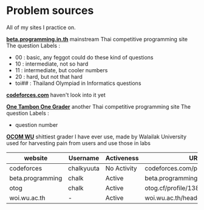 # Problem sources
All of my sites I practice on.

[**beta.programming.in.th**](http://beta.programming.in.th/)  mainstream Thai competitive programming site
The question Labels :
- 00 : basic, any feggot could do these kind of questions
- 10 : intermediate, not so hard
- 11 : intermediate, but cooler numbers
- 20 : hard, but not that hard
- toi## : Thailand Olympiad in Informatics questions

[**codeforces.com**](http://codeforces.com/)  haven't look into it yet

[**One Tambon One Grader**](https://otog.cf/)  another Thai competitive programming site
The question Labels :
- question number

[**OCOM WU**](https://woi.wu.ac.th/header.php)  shittiest grader I have ever use, made by Walailak University used for harvesting pain from users and use those in labs

|website         |Username  |Activeness  |URL                              |
|----------------|----------|------------|---------------------------------|
|codeforces      |chalkyuuta|No Activity |codeforces.com/profile/chalkyuuta|
|beta.programming|chalk     |Active      |beta.programming.in.th           |
|otog            |chalk     |Active      |otog.cf/profile/1383             |
|woi.wu.ac.th    |-         |Active      |woi.wu.ac.th/header.php          |
